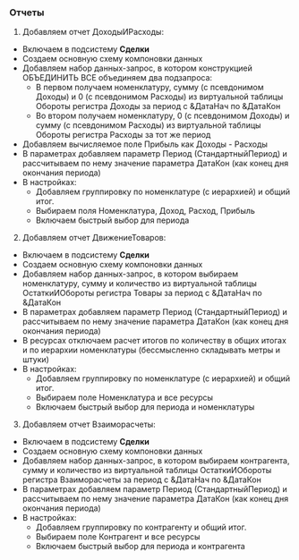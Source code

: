 ### Отчеты

1. Добавляем отчет ДоходыИРасходы:
  * Включаем в подсистему **Сделки**
  * Создаем основную схему компоновки данных
  * Добавляем набор данных-запрос, в котором конструкцией ОБЪЕДИНИТЬ ВСЕ объединяем два подзапроса:
    * В первом получаем номенклатуру, сумму (с псевдонимом Доходы) и 0 (с псевдонимом Расходы) из виртуальной таблицы Обороты регистра Доходы за период с &ДатаНач по &ДатаКон
    * Во втором получаем номенклатуру, 0 (с псевдонимом Доходы) и сумму (с псевдонимом Расходы) из виртуальной таблицы Обороты регистра Расходы за тот же период
  * Добавляем вычисляемое поле Прибыль как Доходы - Расходы
  * В параметрах добавляем параметр Период (СтандартныйПериод) и рассчитываем по нему значение параметра ДатаКон (как конец дня окончания периода)
  * В настройках:
    * Добавляем группировку по номенклатуре (с иерархией) и общий итог.
    * Выбираем поля Номенклатура, Доход, Расход, Прибыль
    * Включаем быстрый выбор для периода

2. Добавляем отчет ДвижениеТоваров:
  * Включаем в подсистему **Сделки**
  * Создаем основную схему компоновки данных
  * Добавляем набор данных-запрос, в котором выбираем номенклатуру, сумму и количество из виртуальной таблицы ОстаткиИОбороты регистра Товары за период с &ДатаНач по &ДатаКон
  * В параметрах добавляем параметр Период (СтандартныйПериод) и рассчитываем по нему значение параметра ДатаКон (как конец дня окончания периода)
  * В ресурсах отключаем расчет итогов по количеству в общих итогах и по иерархии номенклатуры (бессмысленно складывать метры и штуки)
  * В настройках:
    * Добавляем группировку по номенклатуре (с иерархией) и общий итог.
    * Выбираем поле Номенклатура и все ресурсы
    * Включаем быстрый выбор для периода и номенклатуры

3. Добавляем отчет Взаиморасчеты:
  * Включаем в подсистему **Сделки**
  * Создаем основную схему компоновки данных
  * Добавляем набор данных-запрос, в котором выбираем контрагента, сумму и количество из виртуальной таблицы ОстаткиИОбороты регистра Взаиморасчеты за период с &ДатаНач по &ДатаКон
  * В параметрах добавляем параметр Период (СтандартныйПериод) и рассчитываем по нему значение параметра ДатаКон (как конец дня окончания периода)
  * В настройках:
    * Добавляем группировку по контрагенту и общий итог.
    * Выбираем поле Контрагент и все ресурсы
    * Включаем быстрый выбор для периода и контрагента

